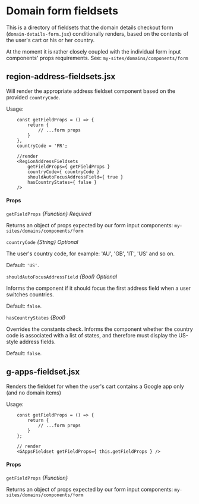Domain form fieldsets
===============

This is a directory of fieldsets that the domain details checkout form (`domain-details-form.jsx`) conditionally renders, based on the contents of the user's cart or his or her country.

At the moment it is rather closely coupled with the individual form input components' props requirements. See: `my-sites/domains/components/form`

##  region-address-fieldsets.jsx

Will render the appropriate address fieldset component based on the provided `countryCode`.

Usage:

```
    const getFieldProps = () => {
        return {
            // ...form props
        }
    },
    countryCode = 'FR';
    
    //render
    <RegionAddressFieldsets
        getFieldProps={ getFieldProps }
        countryCode={ countryCode }
        shouldAutoFocusAddressField={ true }
        hasCountryStates={ false }
    />
```

#### Props

`getFieldProps` _{Function}_ _Required_

Returns an object of props expected by our form input components: `my-sites/domains/components/form`

`countryCode` _{String}_ _Optional_

The user's country code, for example: 'AU', 'GB', 'IT', 'US' and so on.

Default: `'US'`. 

`shouldAutoFocusAddressField` _{Bool}_ _Optional_

Informs the component if it should focus the first address field when a user switches countries. 

Default: `false`. 

`hasCountryStates` _{Bool}_ 

Overrides the constants check. Informs the component whether the country code is associated with a list of states, and therefore must display the US-style address fields.

Default: `false`. 

## g-apps-fieldset.jsx

Renders the fieldset for when the user's cart contains a Google app only (and no domain items)

Usage:

```
    const getFieldProps = () => {
        return {
            // ...form props
        }
    };
    
    // render
    <GAppsFieldset getFieldProps={ this.getFieldProps } />
```

#### Props

`getFieldProps` _{Function}_ 

Returns an object of props expected by our form input components: `my-sites/domains/components/form`





